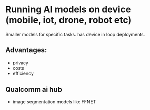 # Running AI models on device (mobile, iot, drone, robot etc)
Smaller models for specific tasks. 
has device in loop deployments.

## Advantages:
* privacy
* costs
* efficiency

## Qualcomm ai hub
* image segmentation models like FFNET




